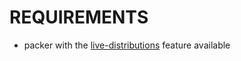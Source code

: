 # REQUIREMENTS

* packer with the [live-distributions](https://github.com/mcandre/packer/tree/live-distributions) feature available